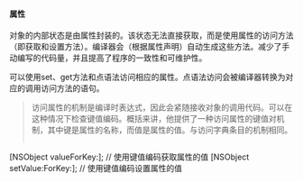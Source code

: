 #### 属性
对象的内部状态是由属性封装的。该状态无法直接获取，而是使用属性的访问方法（即获取和设置方法）。编译器会（根据属性声明）自动生成这些方法。减少了手动编写的代码量，并且提高了程序的一致性和可维护性。

可以使用set、get方法和点语法访问相应的属性。点语法访问会被编译器转换为对应的调用访问方法的语句。

> 访问属性的机制是编译时表达式，因此会紧随接收对象的调用代码。可以在这种情况下检查键值编码。概括来讲，他提供了一种访问属性的键值对机制，其中键是属性的名称，而值是属性的值。与访问字典条目的机制相同。
> ```
  [NSObject valueForKey:]; // 使用键值编码获取属性的值
  [NSObject setValue:ForKey:]; // 使用键值编码设置属性的值
  ```




